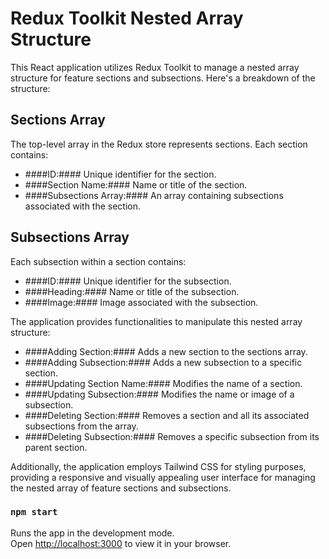 # Redux Toolkit Nested Array Structure

This React application utilizes Redux Toolkit to manage a nested array structure for feature sections and subsections. Here's a breakdown of the structure:

## Sections Array

The top-level array in the Redux store represents sections. Each section contains:

-   ####ID:#### Unique identifier for the section.
-   ####Section Name:#### Name or title of the section.
-   ####Subsections Array:#### An array containing subsections associated with the section.

## Subsections Array

Each subsection within a section contains:

-   ####ID:#### Unique identifier for the subsection.
-   ####Heading:#### Name or title of the subsection.
-   ####Image:#### Image associated with the subsection.

The application provides functionalities to manipulate this nested array structure:

-   ####Adding Section:#### Adds a new section to the sections array.
-   ####Adding Subsection:#### Adds a new subsection to a specific section.
-   ####Updating Section Name:#### Modifies the name of a section.
-   ####Updating Subsection:#### Modifies the name or image of a subsection.
-   ####Deleting Section:#### Removes a section and all its associated subsections from the array.
-   ####Deleting Subsection:#### Removes a specific subsection from its parent section.

Additionally, the application employs Tailwind CSS for styling purposes, providing a responsive and visually appealing user interface for managing the nested array of feature sections and subsections.

### `npm start`

Runs the app in the development mode.\
Open [http://localhost:3000](http://localhost:3000) to view it in your browser.
